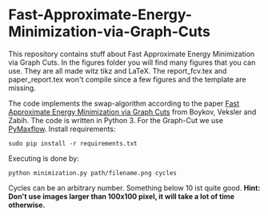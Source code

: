 # Fast-Approximate-Energy-Minimization-via-Graph-Cuts

This repository contains stuff about Fast Approximate Energy Minimization via Graph Cuts.
In the figures folder you will find many figures that you can use. They are all made witz tikz and LaTeX.
The report_fcv.tex and paper_report.tex won't compile since a few figures and the template are missing.

The code implements the swap-algorithm according to the paper [Fast Approximate Energy Minimization via Graph Cuts](https://dl.acm.org/citation.cfm?id=505473) from Boykov, Veksler and Zabih.
The code is written in Python 3.
For the Graph-Cut we use [PyMaxflow](https://github.com/pmneila/PyMaxflow). 
Install requirements:

    sudo pip install -r requirements.txt

Executing is done by:

    python minimization.py path/filename.png cycles

Cycles can be an arbitrary number. Something below 10 ist quite good.
**Hint: Don't use images larger than 100x100 pixel, it will take a lot of time otherwise.**

